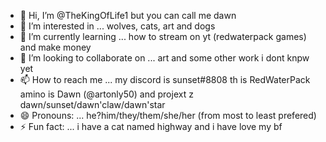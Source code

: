 - 👋 Hi, I’m @TheKingOfLife1 but you can call me dawn
- 👀 I’m interested in ... wolves, cats, art and dogs
- 🌱 I’m currently learning ... how to stream on yt (redwaterpack games) and make money
- 💞️ I’m looking to collaborate on ... art and some other work i dont knpw yet
- 📫 How to reach me ... my discord is sunset#8808 th is RedWaterPack amino is Dawn (@artonly50) and projext z dawn/sunset/dawn'claw/dawn'star
- 😄 Pronouns: ... he?him/they/them/she/her (from most to least prefered)
- ⚡ Fun fact: ... i have a cat named highway and i have love my bf

<!---
TheKingOfLife1/TheKingOfLife1 is a ✨ special ✨ repository because its `README.md` (this file) appears on your GitHub profile.
You can click the Preview link to take a look at your changes.
--->
